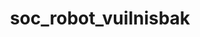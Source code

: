 ---
layout: my_redirect
title: soc_robot_vuilnisbak
permalink: /aiopschool/socialerobot/vuilnisbak
redirect_url: "https://youtu.be/-zhAAVI3iVc"
---